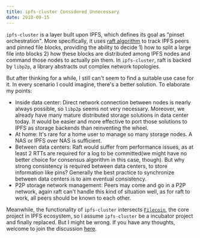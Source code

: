 ```yaml
---
title: ipfs-cluster Considered Unnecessary
date: 2018-09-15
---
```


`ipfs-cluster` is a layer built upon IPFS, which defines its goal as "pinset orchestration". More specifically, it uses [raft algorithm](https://raft.github.io/) to track IPFS peers and pinned file blocks, providing the ability to decide 1) how to split a large file into blocks 2) how these blocks are distributed among IPFS nodes and command those nodes to actually pin them. In `ipfs-cluster`, raft is backed by `libp2p`, a library abstracts out complex network topologies.

But after thinking for a while, I still can't seem to find a suitable use case for it. In every scenario I could imagine, there's a better solution. To elaborate my points:

- Inside data center: Direct network connection between nodes is nearly always possible, so `libp2p` seems not very necessary. Moreover, we already have many mature distributed storage solutions in data center today. It would be easier and more effective to port those solutions to IPFS as storage backends than reinventing the wheel.
- At home: It's rare for a home user to manage so many storage nodes. A NAS or IPFS over NAS is sufficient.
- Between data centers: Raft would suffer from performance issues, as at least 2 RTTs are required for a log to be committed(we might have no better choice for consensus algorithm in this case, though). But why strong consistency is required between data centers, to store information like pins? Generally the best practice to synchronize between data centers is to aim eventual consistency.
- P2P storage network management: Peers may come and go in a P2P network, again raft can't handle this kind of situation well, as for raft to work, all peers should be known to each other.

Meanwhile, the functionality of `ipfs-cluster` intersects [`Filecoin`](https://filecoin.io/), the core project in IPFS ecosystem, so I assume `ipfs-cluster` be a incubator project and finally replaced. But I might be wrong. If you have any thoughts, welcome to join the discussion [here](https://github.com/ipfs/ipfs-cluster/issues/538).
